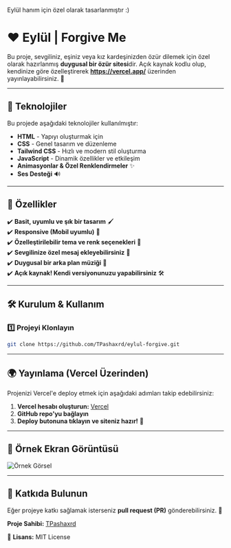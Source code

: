 Eylül hanım için özel olarak tasarlanmıştır :)
# ❤️ Eylül | Forgive Me

Bu proje, sevgiliniz, eşiniz veya kız kardeşinizden özür dilemek için özel olarak hazırlanmış **duygusal bir özür sitesi**dir. Açık kaynak kodlu olup, kendinize göre özelleştirerek **https://vercel.app/** üzerinden yayınlayabilirsiniz. 💌

---

## 🚀 Teknolojiler
Bu projede aşağıdaki teknolojiler kullanılmıştır:

- **HTML** - Yapıyı oluşturmak için
- **CSS** - Genel tasarım ve düzenleme
- **Tailwind CSS** - Hızlı ve modern stil oluşturma
- **JavaScript** - Dinamik özellikler ve etkileşim
- **Animasyonlar & Özel Renklendirmeler** ✨
- **Ses Desteği** 🔊

---

## 🎨 Özellikler
✔️ **Basit, uyumlu ve şık bir tasarım** 🖌️  
✔️ **Responsive (Mobil uyumlu)** 📱  
✔️ **Özelleştirilebilir tema ve renk seçenekleri** 🎨  
✔️ **Sevgilinize özel mesaj ekleyebilirsiniz** 💬  
✔️ **Duygusal bir arka plan müziği** 🎵  
✔️ **Açık kaynak! Kendi versiyonunuzu yapabilirsiniz** 🛠️  

---

## 🛠️ Kurulum & Kullanım

### 1️⃣ **Projeyi Klonlayın**
```sh
git clone https://github.com/TPashaxrd/eylul-forgive.git
```

---

## 🌍 Yayınlama (Vercel Üzerinden)
Projenizi Vercel'e deploy etmek için aşağıdaki adımları takip edebilirsiniz:
1. **Vercel hesabı oluşturun:** [Vercel](https://vercel.com/)
2. **GitHub repo'yu bağlayın**
3. **Deploy butonuna tıklayın ve siteniz hazır!** 🚀

---

## 📌 Örnek Ekran Görüntüsü
![Örnek Görsel](https://cdn.discordapp.com/attachments/1284196060692217867/1352264636170502194/image.png?ex=67dd6215&is=67dc1095&hm=11902d9eadb8266e3173e0ec5e56915a42dded82240cc1600881ccf35f1e01c1&)

---

## 💖 Katkıda Bulunun
Eğer projeye katkı sağlamak isterseniz **pull request (PR)** gönderebilirsiniz. 🙌

**Proje Sahibi:** [TPashaxrd](https://github.com/TPashaxrd)

📝 **Lisans:** MIT License
